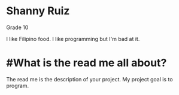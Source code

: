 # Shanny Ruiz

Grade 10


I like Filipino food. I like programming but I'm bad at it.


# #What is the read me all about?

The read me is the description of your project. My project goal is to program.
